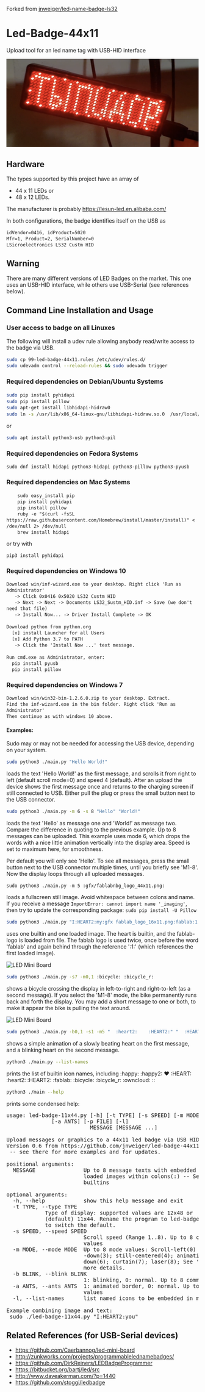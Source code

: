 Forked from [jnweiger/led-name-badge-ls32](https://github.com/jnweiger/led-name-badge-ls32)

# Led-Badge-44x11

Upload tool for an led name tag with USB-HID interface

![LED Mini Board](photos/badge.png)

## Hardware

The types supported by this project have an array of

- 44 x 11 LEDs or
- 48 x 12 LEDs.

The manufacturer is probably https://lesun-led.en.alibaba.com/

In both configurations, the badge identifies itself on the USB as

    idVendor=0416, idProduct=5020
    Mfr=1, Product=2, SerialNumber=0
    LSicroelectronics LS32 Custm HID

## Warning

There are many different versions of LED Badges on the market.
This one uses an USB-HID interface, while others use USB-Serial (see references below).

## Command Line Installation and Usage

### User access to badge on all Linuxes

The following will install a udev rule allowing anybody read/write
access to the badge via USB.
```sh
sudo cp 99-led-badge-44x11.rules /etc/udev/rules.d/
sudo udevadm control --reload-rules && sudo udevadm trigger
```

### Required dependencies on Debian/Ubuntu Systems
```sh
sudo pip install pyhidapi
sudo pip install pillow
sudo apt-get install libhidapi-hidraw0
sudo ln -s /usr/lib/x86_64-linux-gnu/libhidapi-hidraw.so.0  /usr/local/lib/
```
or
```sh
sudo apt install python3-usb python3-pil
```
### Required dependencies on Fedora Systems

    sudo dnf install hidapi python3-hidapi python3-pillow python3-pyusb

### Required dependencies on Mac Systems
```
    sudo easy_install pip
    pip install pyhidapi
    pip install pillow
    ruby -e "$(curl -fsSL https://raw.githubusercontent.com/Homebrew/install/master/install)" < /dev/null 2> /dev/null
    brew install hidapi
```
or try with 
``` 
pip3 install pyhidapi 
```

### Required dependencies on Windows 10

    Download win/inf-wizard.exe to your desktop. Right click 'Run as Administrator'
       -> Click 0x0416 0x5020 LS32 Custm HID
       -> Next -> Next -> Documents LS32_Sustm_HID.inf -> Save (we don't need that file)
       -> Install Now... -> Driver Install Complete -> OK

    Download python from python.org
      [x] install Launcher for all Users
      [x] Add Python 3.7 to PATH
       -> Click the 'Install Now ...' text message.

    Run cmd.exe as Administrator, enter:
      pip install pyusb
      pip install pillow

### Required dependencies on Windows 7

    Download win/win32-bin-1.2.6.0.zip to your desktop. Extract.
    Find the inf-wizard.exe in the bin folder. Right click 'Run as Administrator'
    Then continue as with windows 10 above.

#### Examples:

Sudo may or may not be needed for accessing the USB device, depending on your system.
```sh
sudo python3 ./main.py "Hello World!"
```    

loads the text 'Hello World!' as the first message, and scrolls it from right to left (default scroll mode=0) and speed 4 (default). After an upload the device shows the first message once and returns to the charging screen if still connected to USB. Either pull the plug or press the small button next to the USB connector.
```sh
sudo python3 ./main.py -m 6 -s 8 "Hello" "World!"
```
loads the text 'Hello' as message one and 'World!' as message two. Compare the difference in quoting to the previous example. Up to 8 messages can be uploaded. This example uses mode 6, which drops the words with a nice little animation vertically into the display area. Speed is set to maximum here, for smoothness.

Per default you will only see 'Hello'. To see all messages, press the small button next to the USB connector multiple times, until you briefly see 'M1-8'. Now the display loops through all uploaded messages.

    sudo python3 ./main.py -m 5 :gfx/fablabnbg_logo_44x11.png:

loads a fullscreen still image. Avoid whitespace between colons and name. If you receive a message `ImportError: cannot import name '_imaging'`, then try to update the corresponding package: `sudo pip install -U Pillow`
```sh
sudo python3 ./main.py "I:HEART2:my:gfx fablab_logo_16x11.png:fablab:1:"
```
uses one builtin and one loaded image. The heart is builtin, and the fablab-logo is loaded from file. The fablab logo is used twice, once before the word 'fablab' and again behind through the reference ':1:' (which references the first loaded image).

![LED Mini Board](photos/love_my_fablab.jpg)
```sh
sudo python3 ./main.py -s7 -m0,1 :bicycle: :bicycle_r:
```
shows a bicycle crossing the display in left-to-right and right-to-left (as a second message). If you select the 'M1-8' mode, the bike permanently runs back and forth the display. You may add a short message to one or both, to make it appear the bike is pulling the text around.

![LED Mini Board](photos/bicycle.gif)
```sh
sudo python3 ./main.py -b0,1 -s1 -m5 "  :heart2:    :HEART2:" "  :HEART2:"
```
shows a simple animation of a slowly beating heart on the first message, and a blinking heart on the second message.
```sh
python3 ./main.py --list-names
```
prints the list of builtin icon names, including :happy: :happy2: :heart: :HEART: :heart2: :HEART2: :fablab: :bicycle: :bicycle_r: :owncloud: ::
```sh
python3 ./main --help
```
prints some condensed help:

<pre>
usage: led-badge-11x44.py [-h] [-t TYPE] [-s SPEED] [-m MODE] [-b BLINK]
			  [-a ANTS] [-p FILE] [-l]
                          MESSAGE [MESSAGE ...]

Upload messages or graphics to a 44x11 led badge via USB HID.
Version 0.6 from https://github.com/jnweiger/led-badge-44x11
 -- see there for more examples and for updates.

positional arguments:
  MESSAGE               Up to 8 message texts with embedded builtin icons or
                        loaded images within colons(:) -- See -l for a list of
                        builtins

optional arguments:
  -h, --help            show this help message and exit
  -t TYPE, --type TYPE
			Type of display: supported values are 12x48 or
			(default) 11x44. Rename the program to led-badge-12x48,
			to switch the default.
  -s SPEED, --speed SPEED
                        Scroll speed (Range 1..8). Up to 8 comma-seperated
                        values
  -m MODE, --mode MODE  Up to 8 mode values: Scroll-left(0) -right(1) -up(2)
                        -down(3); still-centered(4); animation(5); drop-
                        down(6); curtain(7); laser(8); See '--mode-help' for
                        more details.
  -b BLINK, --blink BLINK
                        1: blinking, 0: normal. Up to 8 comma-seperated values
  -a ANTS, --ants ANTS  1: animated border, 0: normal. Up to 8 comma-seperated
                        values
  -l, --list-names      list named icons to be embedded in messages and exit

Example combining image and text:
 sudo ./led-badge-11x44.py "I:HEART2:you"
</pre>

## Related References (for USB-Serial devices)

- https://github.com/Caerbannog/led-mini-board
- http://zunkworks.com/projects/programmablelednamebadges/
- https://github.com/DirkReiners/LEDBadgeProgrammer
- https://bitbucket.org/bartj/led/src
- http://www.daveakerman.com/?p=1440
- https://github.com/stoggi/ledbadge
